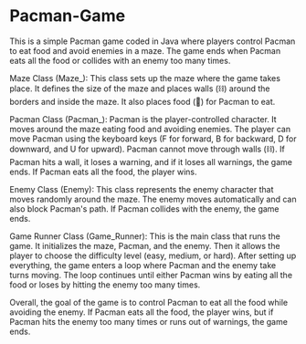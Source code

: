 # Pacman-Game
This is a simple Pacman game coded in Java where players control Pacman to eat food and avoid enemies in a maze. The game ends when Pacman eats all the food or collides with an enemy too many times.

Maze Class (Maze_): This class sets up the maze where the game takes place. It defines the size of the maze and places walls (⛓) around the borders and inside the maze. It also places food (🍦) for Pacman to eat.

Pacman Class (Pacman_): Pacman is the player-controlled character. It moves around the maze eating food and avoiding enemies. The player can move Pacman using the keyboard keys (F for forward, B for backward, D for downward, and U for upward). Pacman cannot move through walls (⛓). If Pacman hits a wall, it loses a warning, and if it loses all warnings, the game ends. If Pacman eats all the food, the player wins.

Enemy Class (Enemy): This class represents the enemy character that moves randomly around the maze. The enemy moves automatically and can also block Pacman's path. If Pacman collides with the enemy, the game ends.

Game Runner Class (Game_Runner): This is the main class that runs the game. It initializes the maze, Pacman, and the enemy. Then it allows the player to choose the difficulty level (easy, medium, or hard). After setting up everything, the game enters a loop where Pacman and the enemy take turns moving. The loop continues until either Pacman wins by eating all the food or loses by hitting the enemy too many times.

Overall, the goal of the game is to control Pacman to eat all the food while avoiding the enemy. If Pacman eats all the food, the player wins, but if Pacman hits the enemy too many times or runs out of warnings, the game ends.
